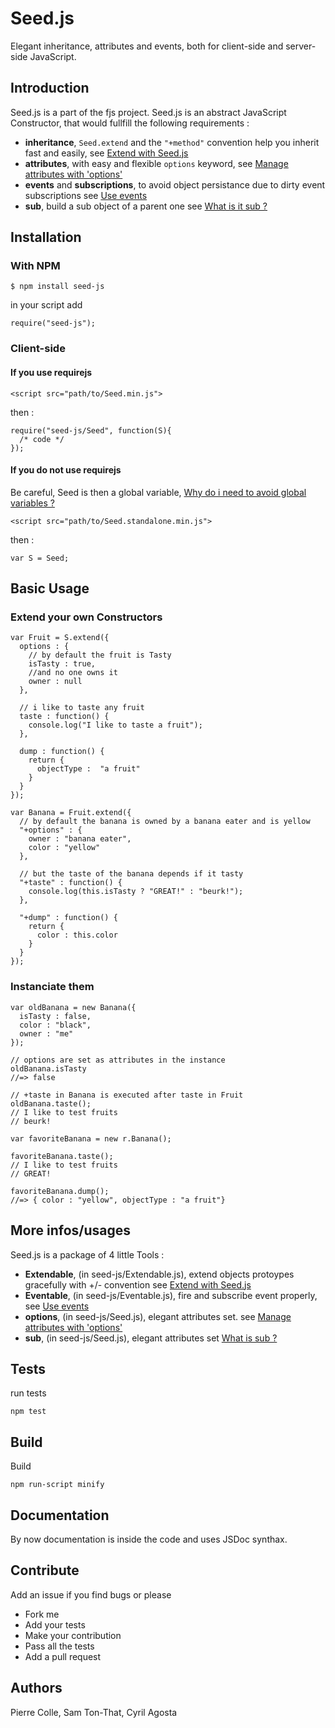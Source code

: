 # Seed.js 
Elegant inheritance, attributes and events, both for client-side and server-side JavaScript.

## Introduction

Seed.js is a part of the fjs project.
Seed.js is an abstract JavaScript Constructor, that would fullfill the following requirements :

*   **inheritance**, `Seed.extend` and the `"+method"` convention help you inherit fast and easily, see [Extend with Seed.js](Seed/blob/master/Extendable.md)
*   **attributes**, with easy and flexible `options` keyword, see [Manage attributes with 'options'](Seed/blob/master/options.md)
*   **events** and **subscriptions**, to avoid object persistance due to dirty event subscriptions see [Use events](Seed/blob/master/Events.md)
*   **sub**, build a sub object of a parent one see [What is it sub ?](Seed/blob/master/Events.md)

## Installation

### With NPM

    $ npm install seed-js

in your script add

    require("seed-js");

### Client-side

#### If you use requirejs

    <script src="path/to/Seed.min.js">

then :

    require("seed-js/Seed", function(S){
      /* code */
    });

#### If you do not use requirejs

Be careful, Seed is then a global variable, [Why do i need to avoid global variables ?](http://yuiblog.com/blog/2006/06/01/global-domination/)

    <script src="path/to/Seed.standalone.min.js">

then :

    var S = Seed;

## Basic Usage

### Extend your own Constructors 

    var Fruit = S.extend({
      options : {
        // by default the fruit is Tasty
        isTasty : true,
        //and no one owns it
        owner : null
      },
      
      // i like to taste any fruit
      taste : function() {
        console.log("I like to taste a fruit");
      },
      
      dump : function() {
        return {
          objectType :  "a fruit"
        }
      }
    });
    
    var Banana = Fruit.extend({
      // by default the banana is owned by a banana eater and is yellow
      "+options" : {
        owner : "banana eater",
        color : "yellow"
      },
      
      // but the taste of the banana depends if it tasty
      "+taste" : function() {
        console.log(this.isTasty ? "GREAT!" : "beurk!");
      },
      
      "+dump" : function() {
        return {
          color : this.color
        }
      }
    });
    
### Instanciate them
    var oldBanana = new Banana({
      isTasty : false,
      color : "black",
      owner : "me"
    });
    
    // options are set as attributes in the instance
    oldBanana.isTasty 
    //=> false
    
    // +taste in Banana is executed after taste in Fruit
    oldBanana.taste();
    // I like to test fruits
    // beurk!
    
    var favoriteBanana = new r.Banana();
    
    favoriteBanana.taste(); 
    // I like to test fruits
    // GREAT!
    
    favoriteBanana.dump();
    //=> { color : "yellow", objectType : "a fruit"}

  
## More infos/usages

Seed.js is a package of 4 little Tools :
*    **Extendable**, (in seed-js/Extendable.js), extend objects protoypes gracefully with +/- convention see [Extend with Seed.js](Seed/blob/master/Extendable.md)
*    **Eventable**, (in seed-js/Eventable.js), fire and subscribe event properly, see [Use events](Seed/blob/master/Eventable.md)
*    **options**, (in seed-js/Seed.js), elegant attributes set. see [Manage attributes with 'options'](Seed/blob/master/options.md)
*    **sub**, (in seed-js/Seed.js), elegant attributes set [What is sub ?](Seed/blob/master/sub.md)

## Tests

run tests

    npm test

## Build

Build

    npm run-script minify

## Documentation

By now documentation is inside the code and uses JSDoc synthax.

## Contribute

Add an issue if you find bugs or please

*   Fork me
*   Add your tests
*   Make your contribution
*   Pass all the tests 
*   Add a pull request

## Authors

Pierre Colle, Sam Ton-That, Cyril Agosta

